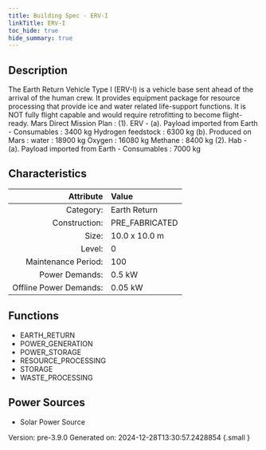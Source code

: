 ```yaml
---
title: Building Spec - ERV-I
linkTitle: ERV-I
toc_hide: true
hide_summary: true
---
```


## Description
The Earth Return Vehicle Type I (ERV-I) is a vehicle base sent ahead of the arrival of the human crew. It provides equipment package for resource processing that provide ice and water related life-support functions. It is NOT fully flight capable and would require retrofitting to become flight-ready. Mars Direct Mission Plan : (1). ERV - (a). Payload imported from Earth - Consumables : 3400 kg Hydrogen feedstock : 6300 kg (b). Produced on Mars : water : 18900 kg Oxygen : 16080 kg Methane : 8400 kg (2). Hab - (a). Payload imported from Earth - Consumables : 7000 kg

## Characteristics

| Attribute      | Value |
|--------:|:------|
|Category:|Earth Return|
|Construction:|PRE_FABRICATED|
|Size:|10.0 x 10.0 m|
|Level:|0|
|Maintenance Period:|100|
|Power Demands:|0.5 kW|
|Offline Power Demands:|0.05 kW|

## Functions
      
- EARTH_RETURN
- POWER_GENERATION
- POWER_STORAGE
- RESOURCE_PROCESSING
- STORAGE
- WASTE_PROCESSING


## Power Sources
      
- Solar Power Source


Version: pre-3.9.0 Generated on: 2024-12-28T13:30:57.2428854
{.small }
